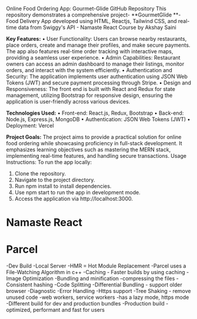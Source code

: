 Online Food Ordering App: Gourmet-Glide GitHub Repository 
This repository demonstrates a comprehensive project- **GourmetGlide **- Food Delivery App developed using HTML, Reactjs, Tailwind CSS, and real-time data from Swiggy's API - Namaste React Course by Akshay Saini

**Key Features:**
•	User Functionality: Users can browse nearby restaurants, place orders, create and manage their profiles, and make secure payments. The app also features real-time order tracking with interactive maps, providing a seamless user experience.
•	Admin Capabilities: Restaurant owners can access an admin dashboard to manage their listings, monitor orders, and interact with the system efficiently.
•	Authentication and Security: The application implements user authentication using JSON Web Tokens (JWT) and secure payment processing through Stripe.
•	Design and Responsiveness: The front end is built with React and Redux for state management, utilizing Bootstrap for responsive design, ensuring the application is user-friendly across various devices.

**Technologies Used:**
•	Front-end: React.js, Redux, Bootstrap
•	Back-end: Node.js, Express.js, MongoDB
•	Authentication: JSON Web Tokens (JWT)
•	Deployment: Vercel

**Project Goals:**
The project aims to provide a practical solution for online food ordering while showcasing proficiency in full-stack development. It emphasizes learning objectives such as mastering the MERN stack, implementing real-time features, and handling secure transactions.
Usage Instructions:
To run the app locally:
1.	Clone the repository.
2.	Navigate to the project directory.
3.	Run npm install to install dependencies.
4.	Use npm start to run the app in development mode.
5.	Access the application via http://localhost:3000.

























# Namaste React 

# Parcel
-Dev Build
-Local Server
-HMR = Hot Module Replacement
-Parcel uses a File-Watching Algorithm in c++
-Caching - Faster builds by using caching
-Image Optimization
-Bundling and minification
-compressing the files
-Consistent hashing
-Code Splitting
-Differential Bundling - support older browser
-Diagnostic
-Error Handling
-Https support
-Tree Shaking - remove unused code
-web workers, service workers
-has a lazy mode, https mode
-Different build for dev and production bundles
-Production build - optimized, performant and fast for users 

